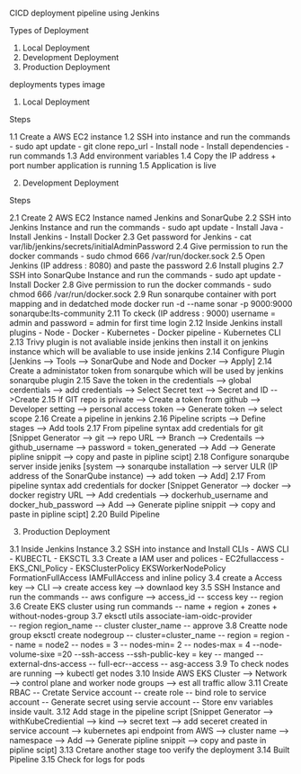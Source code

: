 CICD deployment pipeline using Jenkins

Types of Deployment

1. Local Deployment
2. Development Deployment
3. Production Deployment

deployments types image

1. Local Deployment

Steps

1.1 Create a AWS EC2 instance
1.2 SSH into instance and run the commands - sudo apt update - git clone repo_url - Install node - Install dependencies - run commands
1.3 Add environment variables
1.4 Copy the IP address + port number application is running
1.5 Application is live

2. Development Deployment

Steps

2.1 Create 2 AWS EC2 Instance named Jenkins and SonarQube
2.2 SSH into Jenkins Instance and run the commands - sudo apt update - Install Java - Install Jenkins - Install Docker
2.3 Get password for Jenkins - cat var/lib/jenkins/secrets/initialAdminPassword
2.4 Give permission to run the docker commands - sudo chmod 666 /var/run/docker.sock
2.5 Open Jenkins (IP address : 8080) and paste the password
2.6 Install plugins
2.7 SSH into SonarQube Instance and run the commands - sudo apt update - Install Docker
2.8 Give permission to run the docker commands - sudo chmod 666 /var/run/docker.sock
2.9 Run sonarqube container with port mapping and in dedatched mode
docker run -d --name sonar -p 9000:9000 sonarqube:lts-community
2.11 To ckeck (IP address : 9000) username = admin and password = admin for first time login
2.12 Inside Jenkins install plugins - Node - Docker - Kubernetes - Docker pipeline - Kubernetes CLI
2.13 Trivy plugin is not avaliable inside jenkins then install it on jenkins instance which will be avaliable to use inside jenkins
2.14 Configure Plugin
[Jenkins --> Tools --> SonarQube and Node and Docker --> Apply]
2.14 Create a administator token from sonarqube which will be used by jenkins sonarqube plugin
2.15 Save the token in the credentials --> global cerdentials --> add credentials --> Select Secret text --> Secret and ID -->Create
2.15 If GIT repo is private --> Create a token from github --> Developer setting --> personal access token --> Generate token --> select scope
2.16 Create a pipeline in jenkins
2.16 Pipeline scripts --> Define stages --> Add tools
2.17 From pipeline syntax add credentials for git
[Snippet Generator --> git --> repo URL --> Branch --> Credentails --> github_username --> password = token_generated --> Add --> Generate pipline snippit --> copy and paste in pipline scipt]
2.18 Configure sonarqube server inside jeniks [system --> sonarqube installation --> server ULR (IP address of the SonarQube instance) --> add token --> Add]
2.17 From pipeline syntax add credentials for docker
[Snippet Generator --> docker --> docker registry URL --> Add credentials --> dockerhub_username and docker_hub_password --> Add --> Generate pipline snippit --> copy and paste in pipline scipt]
2.20 Build Pipeline

3. Production Deployment

3.1 Inside Jenkins Instance
3.2 SSH into instance and Install CLIs - AWS CLI - KUBECTL - EKSCTL
3.3 Create a IAM user and polices - EC2fullaccess - EKS_CNI_Policy - EKSClusterPolicy EKSWorkerNodePolicy FormationFullAccess IAMFullAccess and inline policy
3.4 create a Access key --> CLI --> create access key --> downlaod key
3.5 SSH Instance and run the commands -- aws configure --> access_id -- sccess key -- region
3.6 Create EKS cluster using run commands -- name + region + zones + without-nodes-group
3.7 eksctl utils associate-iam-oidc-provider \
 -- region region_name
-- cluster cluster_name
-- approve
3.8 Creatte node group
eksctl create nodegroup -- cluster=cluster_name
-- region = region
-- name = node2
-- nodes = 3
-- nodes-min= 2
-- nodes-max = 4
--node-volume-sixe =20
--ssh-access
--ssh-public-key = key
-- manged
-- external-dns-access
-- full-ecr--access
-- asg-access
3.9 To check nodes are running --> kubectl get nodes
3.10 Inside AWS EKS Cluster --> Network --> control plane and worker node groups --> est all traffic allow
3.11 Create RBAC
-- Cretate Service account
-- create role
-- bind role to service account
-- Generate secret using servie account
-- Store env variables inside vault.
3.12 Add stage in the pipeline script
[Snippet Generator --> withKubeCrediential --> kind --> secret text --> add seceret created in service account --> kubernetes api endpoint from AWS --> cluster name --> namespace --> Add --> Generate pipline snippit --> copy and paste in pipline scipt]
3.13 Cretare another stage too verify the deployment
3.14 Built Pipeline
3.15 Check for logs for pods
